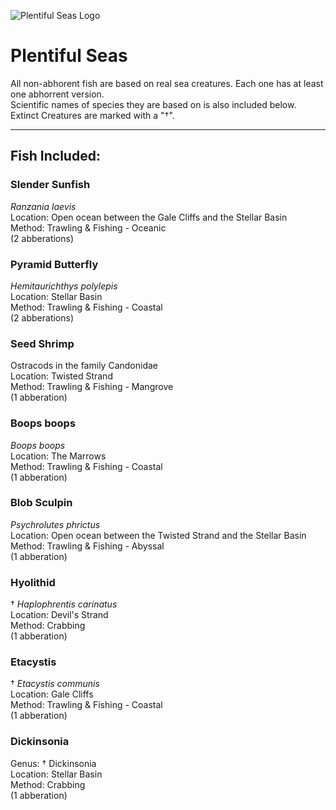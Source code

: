 ![Plentiful Seas Logo]([image-url](https://raw.githubusercontent.com/Ammonite616/DREDGEMODS/refs/heads/main/Plentiful_Seas_Logo.png))

# **Plentiful Seas**
All non-abhorent fish are based on real sea creatures. Each one has at least one abhorrent version.<br/>
Scientific names of species they are based on is also included below. Extinct Creatures are marked with a "†".<br/>
<hr/>

## **Fish Included:**

### **Slender Sunfish**
_Ranzania laevis_<br/>
Location: Open ocean between the Gale Cliffs and the Stellar Basin<br/>
Method: Trawling & Fishing - Oceanic<br/>
(2 abberations) 
### **Pyramid Butterfly**
_Hemitaurichthys polylepis_<br/>
Location: Stellar Basin<br/>
Method: Trawling & Fishing - Coastal<br/>
(2 abberations)
### **Seed Shrimp**
Ostracods in the family Candonidae<br/>
Location: Twisted Strand<br/>
Method: Trawling & Fishing - Mangrove<br/>
(1 abberation)
### **Boops boops**
_Boops boops_<br/>
Location: The Marrows<br/>
Method: Trawling & Fishing - Coastal<br/>
(1 abberation)
### **Blob Sculpin**<br/>
_Psychrolutes phrictus_<br/>
Location: Open ocean between the Twisted Strand and the Stellar Basin<br/>
Method: Trawling & Fishing - Abyssal<br/>
(1 abberation)
### **Hyolithid**<br/>
† _Haplophrentis carinatus_<br/>
Location: Devil's Strand<br/>
Method: Crabbing<br/>
(1 abberation)
### **Etacystis**<br/>
† _Etacystis communis_<br/>
Location: Gale Cliffs<br/>
Method: Trawling & Fishing - Coastal<br/>
(1 abberation)
### **Dickinsonia**<br/>
Genus: † Dickinsonia<br/>
Location: Stellar Basin<br/>
Method: Crabbing<br/>
(1 abberation)
